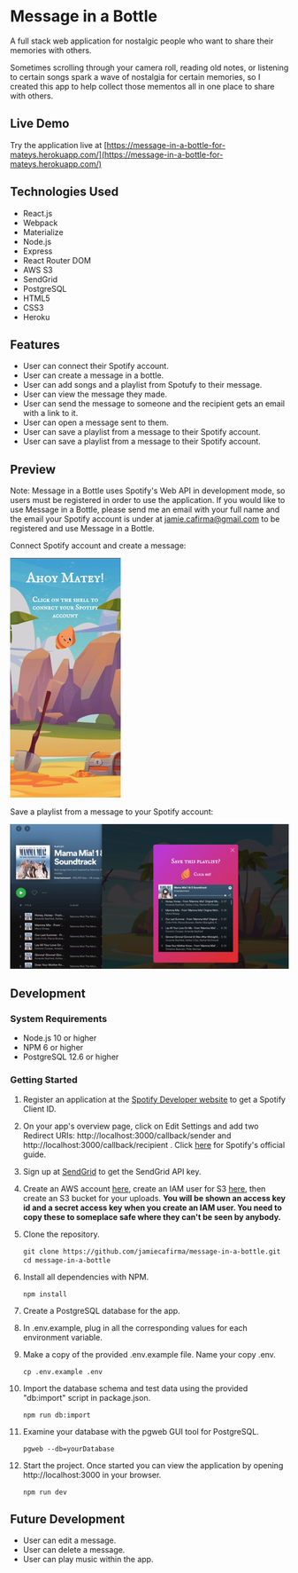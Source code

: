 # Message in a Bottle

A full stack web application for nostalgic people who want to share their memories with others.

Sometimes scrolling through your camera roll, reading old notes, or listening to certain songs spark a wave of nostalgia for certain memories, so I created this app to help collect those mementos all in one place to share with others.

## Live Demo

Try the application live at [https://message-in-a-bottle-for-mateys.herokuapp.com/](https://message-in-a-bottle-for-mateys.herokuapp.com/)

## Technologies Used

- React.js
- Webpack
- Materialize
- Node.js
- Express
- React Router DOM
- AWS S3
- SendGrid
- PostgreSQL
- HTML5
- CSS3
- Heroku

## Features

- User can connect their Spotify account.
- User can create a message in a bottle.
- User can add songs and a playlist from Spotufy to their message.
- User can view the message they made.
- User can send the message to someone and the recipient gets an email with a link to it.
- User can open a message sent to them.
- User can save a playlist from a message to their Spotify account.
- User can save a playlist from a message to their Spotify account.

## Preview
Note: Message in a Bottle uses Spotify's Web API in development mode, so users must be registered in order to use the application. If you would like to use Message in a Bottle, please send me an email with your full name and the email your Spotify account is under at jamie.cafirma@gmail.com to be registered and use Message in a Bottle.

Connect Spotify account and create a message:

![Connecting to Spotify](assets/mib-preview-1.gif)

Save a playlist from a message to your Spotify account:

![Saving playlist on Spotify](assets/mib-playlist.gif)

## Development

### System Requirements

- Node.js 10 or higher
- NPM 6 or higher
- PostgreSQL 12.6 or higher

### Getting Started

1. Register an application at the [Spotify Developer website](https://developer.spotify.com/dashboard/login) to get a Spotify Client ID.

2. On your app's overview page, click on Edit Settings and add two Redirect URIs: http://localhost:3000/callback/sender and
http://localhost:3000/callback/recipient . Click [here](https://developer.spotify.com/documentation/general/guides/authorization/app-settings/) for Spotify's official guide.

3. Sign up at [SendGrid](https://signup.sendgrid.com/) to get the SendGrid API key.

4. Create an AWS account [here](https://aws.amazon.com/free/?all-free-tier.sort-by=item.additionalFields.SortRank&all-free-tier.sort-order=asc&awsf.Free%20Tier%20Types=*all&awsf.Free%20Tier%20Categories=*all), create an IAM user for S3 [here](https://console.aws.amazon.com/iam/home), then create an S3 bucket for your uploads. **You will be shown an access key id and a secret access key when you create an IAM user. You need to copy these to someplace safe where they can't be seen by anybody.**

5. Clone the repository.

    ```shell
    git clone https://github.com/jamiecafirma/message-in-a-bottle.git
    cd message-in-a-bottle
    ```

6. Install all dependencies with NPM.

    ```shell
    npm install
    ```

7. Create a PostgreSQL database for the app.

8. In .env.example, plug in all the corresponding values for each environment variable.

9. Make a copy of the provided .env.example file. Name your copy .env.

    ```shell
    cp .env.example .env
    ```

10. Import the database schema and test data using the provided "db:import" script in package.json.

    ```shell
    npm run db:import
    ```

11. Examine your database with the pgweb GUI tool for PostgreSQL.

    ```shell
    pgweb --db=yourDatabase
    ```

12. Start the project. Once started you can view the application by opening http://localhost:3000 in your browser.

    ```shell
    npm run dev
    ```

## Future Development

- User can edit a message.
- User can delete a message.
- User can play music within the app.
